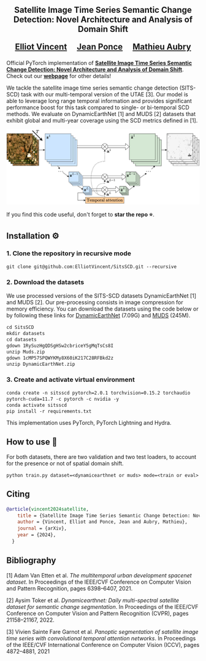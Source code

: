 <div align="center">
<h2>
Satellite Image Time Series Semantic Change Detection: Novel Architecture and Analysis of Domain Shift

<a href="https://imagine.enpc.fr/~elliot.vincent/">Elliot Vincent</a>&emsp;
<a href="https://www.di.ens.fr/~ponce/">Jean Ponce</a>&emsp;
<a href="https://imagine.enpc.fr/~aubrym/">Mathieu Aubry</a>

<p></p>

</h2>
</div>

Official PyTorch implementation of [**Satellite Image Time Series Semantic Change Detection: Novel Architecture and Analysis of Domain Shift**](https://arxiv.org/abs/2407.07616).
Check out our [**webpage**](https://imagine.enpc.fr/~elliot.vincent/sitsscd) for other details!

We tackle the satellite image time series semantic change detection (SITS-SCD) task with our multi-temporal version of the UTAE [3]. Our model is able to leverage
long range temporal information and provides significant performance boost for this task compared to single- or bi-temporal SCD methods.
We evaluate on DynamicEarthNet [1] and MUDS [2] datasets that exhibit global and multi-year coverage using the SCD metrics defined in [1].

![alt text](https://github.com/ElliotVincent/SitsSCD/blob/main/sitsscd_teaser.png?raw=true)

If you find this code useful, don't forget to <b>star the repo :star:</b>.


## Installation :gear:

### 1. Clone the repository in recursive mode

```
git clone git@github.com:ElliotVincent/SitsSCD.git --recursive
```

### 2. Download the datasets

We use processed versions of the SITS-SCD datasets DynamicEarthNet [1] and MUDS [2]. Our pre-processing consists in image 
compression for memory efficiency. You can download the datasets using the code below or by following these links for 
[DynamicEarthNet](https://drive.google.com/file/d/1cMP57SPQWYKMy8X60iK217C28RFBkd2z/view?usp=drive_link) (7.09G) and
[MUDS](https://drive.google.com/file/d/1RySuzHgQDSgHSw2cbriceY5gMqTsCs8I/view?usp=drive_link) (245M).

```
cd SitsSCD
mkdir datasets
cd datasets
gdown 1RySuzHgQDSgHSw2cbriceY5gMqTsCs8I
unzip Muds.zip
gdown 1cMP57SPQWYKMy8X60iK217C28RFBkd2z
unzip DynamicEarthNet.zip
```

### 3. Create and activate virtual environment

```
conda create -n sitsscd pytorch=2.0.1 torchvision=0.15.2 torchaudio pytorch-cuda=11.7 -c pytorch -c nvidia -y
conda activate sitsscd
pip install -r requirements.txt
```
This implementation uses PyTorch, PyTorch Lightning and Hydra.

## How to use :rocket:

For both datasets, there are two validation and two test loaders, to account for the presence
or not of spatial domain shift. 
```
python train.py dataset=<dynamicearthnet or muds> mode=<train or eval>
```

## Citing

```bibtex
@article{vincent2024satellite,
    title = {Satellite Image Time Series Semantic Change Detection: Novel Architecture and Analysis of Domain Shift},
    author = {Vincent, Elliot and Ponce, Jean and Aubry, Mathieu},
    journal = {arXiv},
    year = {2024},
  }
```

## Bibliography

[1] Adam Van Etten et al. *The multitemporal urban development spacenet dataset*. In Proceedings of the IEEE/CVF Conference
on Computer Vision and Pattern Recognition, pages 6398–6407, 2021.

[2] Aysim Toker et al. *Dynamicearthnet: Daily multi-spectral satellite dataset for semantic change segmentation*.
In Proceedings of the IEEE/CVF Conference on Computer Vision and Pattern Recognition (CVPR), pages 21158–21167, 2022.

[3] Vivien Sainte Fare Garnot et al. *Panoptic segmentation of satellite image time series with convolutional
temporal attention networks*. In Proceedings of the IEEE/CVF International Conference on Computer Vision (ICCV), pages 4872–4881, 2021
